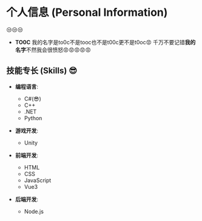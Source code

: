 # 个人信息 (Personal Information)
😒😒😒
- **TO0C**
我的名字是to0c不是tooc也不是t00c更不是t0oc😡
千万不要记错<b>我的名字</b>不然我会很愤怒😡😡😡😡😡
## 技能专长 (Skills) 😎
- **编程语言**: 
  - C#(😎)
  - C++
  - .NET
  - Python
  
- **游戏开发**:
  - Unity

- **前端开发**: 
  - HTML
  - CSS
  - JavaScript
  - Vue3

- **后端开发**: 
  - Node.js
